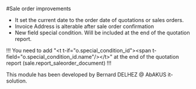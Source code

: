 #Sale order improvements
* It set the current date to the order date of quotations or sales orders.
* Invoice Address is alterable after sale order confirmation
* New field special condition. Will be included at the end of the quotation report.

!!! You need to add &quot;&lt;t t-if=&quot;o.special_condition_id&quot;&gt;&lt;span t-field=&quot;o.special_condition_id.name&quot;/&gt;&lt;/t&gt;&quot; at the end of the quotation report (sale.report_saleorder_document) !!!

This module has been developed by Bernard DELHEZ @ AbAKUS it-solution.
